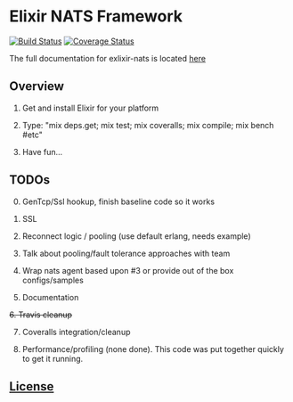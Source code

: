 # Elixir NATS Framework
[![Build Status](https://travis-ci.com/nats-io/elixir-nats.svg?token=1fr9zyyTUsvtF9yMNgaJ&branch=master)](https://travis-ci.com/nats-io/elixir-nats)
[![Coverage Status](https://coveralls.io/repos/nats-io/elixir-nats/badge.svg?branch=master&service=github)](https://coveralls.io/github/nats-io/elixir-nats?branch=master)

The full documentation for exlixir-nats is located [here](#doc-link)

## Overview

1. Get and install Elixir for your platform

2. Type: "mix deps.get; mix test; mix coveralls; mix compile; mix bench #etc"

3. Have fun...

## TODOs

0. GenTcp/Ssl hookup, finish baseline code so it works

1. SSL

2. Reconnect logic / pooling (use default erlang, needs example)

3. Talk about pooling/fault tolerance approaches with team

4. Wrap nats agent based upon #3 or provide out of the box configs/samples

5. Documentation

~~6. Travis cleanup~~

7. Coveralls integration/cleanup

8. Performance/profiling (none done). This code was put together quickly to get it running.

## [License](./LICENSE)
